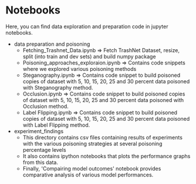 # Notebooks

Here, you can find data exploration and preparation code in jupyter notebooks.

- data preparation and poisoning
	- Fetching_Trashnet_Data.ipynb => Fetch TrashNet Dataset, resize, split (into train and dev sets) and build numpy package
	- Poisoning_approaches_exploraion.ipynb => Contains code snippets where we explored various poisoning methods
	- Steganography.ipynb => Contains code snippet to build poisoned copies of dataset with 5, 10, 15, 20, 25 and 30 percent data poisoned with Steganography method.
	- Occlusion.ipynb => Contains code snippet to build poisoned copies of dataset with 5, 10, 15, 20, 25 and 30 percent data poisoned with Occlusion method.
	- Label Flipping.ipynb => Contains code snippet to build poisoned copies of dataset with 5, 10, 15, 20, 25 and 30 percent data poisoned with Label Flipping method.
- experiment_findings
	- This directory contains csv files containing results of experiments with the various poisoning strategies at several poisoning percentage levels
	- It also contains ipython notebooks that plots the performance graphs from this data.
	- Finally, 'Compairing model outcomes' notebook provides comparative analysis of various model performances.